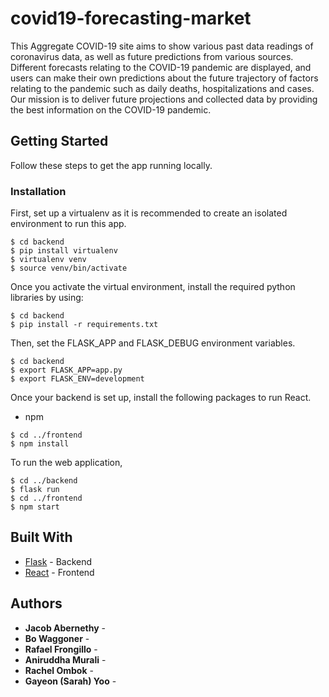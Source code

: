# covid19-forecasting-market

This Aggregate COVID-19 site aims to show various past data readings of coronavirus data, as well as future predictions from various sources. Different forecasts relating to the COVID-19 pandemic are displayed, and users can make their own predictions about the future trajectory of factors relating to the pandemic such as daily deaths, hospitalizations and cases. Our mission is to deliver future projections and collected data by providing the best information on the COVID-19 pandemic.

## Getting Started

Follow these steps to get the app running locally.

### Installation

First, set up a virtualenv as it is recommended to create an isolated environment to run this app.
```
$ cd backend
$ pip install virtualenv
$ virtualenv venv
$ source venv/bin/activate
```

Once you activate the virtual environment, install the required python libraries by using:
```
$ cd backend
$ pip install -r requirements.txt
```

Then, set the FLASK_APP and FLASK_DEBUG environment variables.
```
$ cd backend
$ export FLASK_APP=app.py
$ export FLASK_ENV=development
```

Once your backend is set up, install the following packages to run React.
* npm
```
$ cd ../frontend
$ npm install
```

To run the web application,
```
$ cd ../backend
$ flask run
$ cd ../frontend
$ npm start
```

## Built With

* [Flask](https://flask.palletsprojects.com/en/1.1.x/) - Backend
* [React](https://reactjs.org/) - Frontend

## Authors

* **Jacob Abernethy** -
* **Bo Waggoner** -
* **Rafael Frongillo** -
* **Aniruddha Murali** -
* **Rachel Ombok** -
* **Gayeon (Sarah) Yoo** -